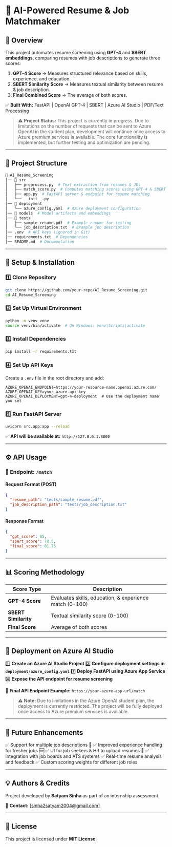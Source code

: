 # 🚀 AI-Powered Resume & Job Matchmaker

## 📌 Overview
This project automates resume screening using **GPT-4** and **SBERT embeddings**, comparing resumes with job descriptions to generate three scores:
1. **GPT-4 Score** → Measures structured relevance based on skills, experience, and education.
2. **SBERT Similarity Score** → Measures textual similarity between resume & job description.
3. **Final Combined Score** → The average of both scores.

✅ **Built With:** FastAPI | OpenAI GPT-4 | SBERT | Azure AI Studio | PDF/Text Processing

> ⚠️ **Project Status:** This project is currently in progress. Due to limitations on the number of requests that can be sent to Azure OpenAI in the student plan, development will continue once access to Azure premium services is available. The core functionality is implemented, but further testing and optimization are pending.

---

## 📁 Project Structure

```bash
📂 AI_Resume_Screening
│── 📂 src
│   ├── preprocess.py  # Text extraction from resumes & JDs
│   ├── match_score.py  # Computes matching scores using GPT-4 & SBERT
│   ├── app.py  # FastAPI server & endpoint for resume matching
│   └── __init__.py
│── 📂 deployment
│   └── azure_config.yaml  # Azure deployment configuration
│── 📂 models  # Model artifacts and embeddings
│── 📂 tests
│   ├── sample_resume.pdf  # Example resume for testing
│   └── job_description.txt  # Example job description
│── .env  # API keys (ignored in Git)
│── requirements.txt  # Dependencies
│── README.md  # Documentation
```

---

## 🔧 Setup & Installation
### 1️⃣ Clone Repository
```bash
git clone https://github.com/your-repo/AI_Resume_Screening.git
cd AI_Resume_Screening
```

### 2️⃣ Set Up Virtual Environment
```bash
python -m venv venv
source venv/bin/activate  # On Windows: venv\Scripts\activate
```

### 3️⃣ Install Dependencies
```bash
pip install -r requirements.txt
```

### 4️⃣ Set Up API Keys
Create a `.env` file in the root directory and add:
```env
AZURE_OPENAI_ENDPOINT=https://your-resource-name.openai.azure.com/
AZURE_OPENAI_KEY=your-azure-api-key
AZURE_OPENAI_DEPLOYMENT=gpt-4-deployment  # Use the deployment name you set
```

### 5️⃣ Run FastAPI Server
```bash
uvicorn src.app:app --reload
```
✅ **API will be available at:** `http://127.0.0.1:8000`

---

## ⚙️ API Usage
### **📌 Endpoint:** `/match`
#### **Request Format (POST)**
```json
{
  "resume_path": "tests/sample_resume.pdf",
  "job_description_path": "tests/job_description.txt"
}
```
#### **Response Format**
```json
{
  "gpt_score": 85,
  "sbert_score": 78.5,
  "final_score": 81.75
}
```

---

## 📊 Scoring Methodology
| Score Type        | Description |
|------------------|-------------|
| **GPT-4 Score** | Evaluates skills, education, & experience match (0-100) |
| **SBERT Similarity** | Textual similarity score (0-100) |
| **Final Score** | Average of both scores |

---

## 🚀 Deployment on Azure AI Studio
1️⃣ **Create an Azure AI Studio Project**
2️⃣ **Configure deployment settings in `deployment/azure_config.yaml`**
3️⃣ **Deploy FastAPI using Azure App Service**
4️⃣ **Expose the API endpoint for resume screening**

🔗 **Final API Endpoint Example:** `https://your-azure-app-url/match`

> ⚠️ **Note:** Due to limitations in the Azure OpenAI student plan, the deployment is currently restricted. The project will be fully deployed once access to Azure premium services is available.

---

## 🎯 Future Enhancements
✅ Support for multiple job descriptions 📄
✅ Improved experience handling for fresher jobs 🆕
✅ UI for job seekers & HR to upload resumes 🎨
✅ Integration with job boards and ATS systems
✅ Real-time resume analysis and feedback
✅ Custom scoring weights for different job roles

---

## 💡 Authors & Credits
Project developed by **Satyam Sinha** as part of an internship assessment.

📩 **Contact:** [sinha2satyam2004@gmail.com]

---

## 📜 License
This project is licensed under **MIT License**.
